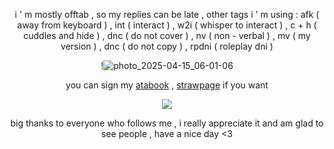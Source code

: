 <div align="center">

i ' m mostly offtab , so my replies can be late , other tags i ' m using : afk ( away from keyboard ) , int ( interact ) , w2i ( whisper to interact ) , c + h ( cuddles and hide ) , dnc ( do not cover ) , nv ( non - verbal ) , mv ( my version ) , dnc ( do not copy ) , rpdni ( roleplay dni )

!![photo_2025-04-15_06-01-06](https://github.com/user-attachments/assets/4c8e024e-6750-494f-9229-905806714c1d)<br/>

you can sign my [atabook](https://astariomaggelen.atabook.org/) , [strawpage](https://astariomaggelen.straw.page/) if you want

![](https://komarev.com/ghpvc/?username=astariomaggelen&color=d4c9d7&base=2376&label)

big thanks to everyone who follows me , i really appreciate it and am glad to see people , have a nice day <3

